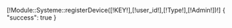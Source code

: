 [!Module::Systeme::registerDevice([!KEY!],[!user_id!],[!Type!],[!Admin!])!]
        {
            "success": true
        }